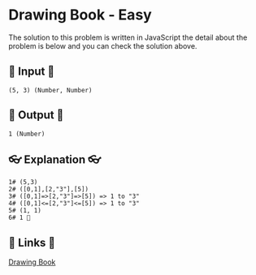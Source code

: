 # Drawing Book - Easy

The solution to this problem is written in JavaScript the detail about the problem is below and you can check the solution above.

## 🥚 Input 🥚

```
(5, 3) (Number, Number)
```

## 🐣 Output 🐣

```
1 (Number)
```

## 👓 Explanation 👓

```
1# (5,3)
2# ([0,1],[2,"3"],[5])
3# ([0,1]=>[2,"3"]=>[5]) => 1 to "3"
4# ([0,1]<=[2,"3"]<=[5]) => 1 to "3"
5# (1, 1)
6# 1 🎉
```

## 🔗 Links 🔗

[Drawing Book](https://www.hackerrank.com/challenges/drawing-book/problem)
